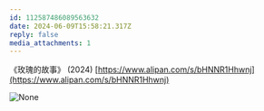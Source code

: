 ```yaml
---
id: 112587486089563632
date: 2024-06-09T15:58:21.317Z
reply: false
media_attachments: 1
---
```


《玫瑰的故事》 (2024) [https://www.alipan.com/s/bHNNR1Hhwnj](https://www.alipan.com/s/bHNNR1Hhwnj)

![None](https://files.e5n.cc/media_attachments/files/112/587/484/319/485/313/original/be9b503ea74cbb02.webp)
